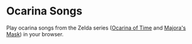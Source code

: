 # Ocarina Songs

Play ocarina songs from the Zelda series ([Ocarina of Time](https://en.wikipedia.org/wiki/The_Legend_of_Zelda:_Ocarina_of_Time) and [Majora's Mask](https://en.wikipedia.org/wiki/The_Legend_of_Zelda:_Majora%27s_Mask)) in your browser.
